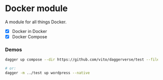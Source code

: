 # Docker module

A module for all things Docker.

* [x] Docker in Docker
* [x] Docker Compose

### Demos

```sh
dagger up compose --dir https://github.com/vito/daggerverse/test --file wordpress.yml all --native

# or:
dagger -m ../test up wordpress --native
```
